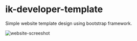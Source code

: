 # ik-developer-template
Simple website template design using bootstrap framework.

![website-screeshot](https://github.com/user-attachments/assets/9d530b98-c776-4f9a-95b4-8ca622560d90)
